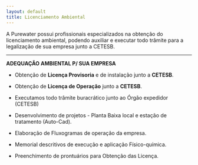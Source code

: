 ```yaml
---
layout: default
title: Licenciamento Ambiental
---
```


A Purewater possui profissionais especializados na obtenção do licenciamento ambiental, podendo auxiliar e executar todo trâmite para a legalização de sua empresa junto a CETESB.

---

<strong>ADEQUAÇÃO AMBIENTAL P/ SUA EMPRESA</strong>

- Obtenção de **Licença Provisoria** e de instalação junto a **CETESB**.

- Obtenção de **Licença de Operação** junto a **CETESB**.

- Executamos todo trâmite buracrático junto ao Órgão expedidor (CETESB)

- Desenvolvimento de projetos - Planta Baixa local e estação de tratamento (Auto-Cad).

- Elaboração de Fluxogramas de operação da empresa.

- Memorial descritivos de execução e aplicação Físico-química.

- Preenchimento de prontuários para Obtenção das Licença.

